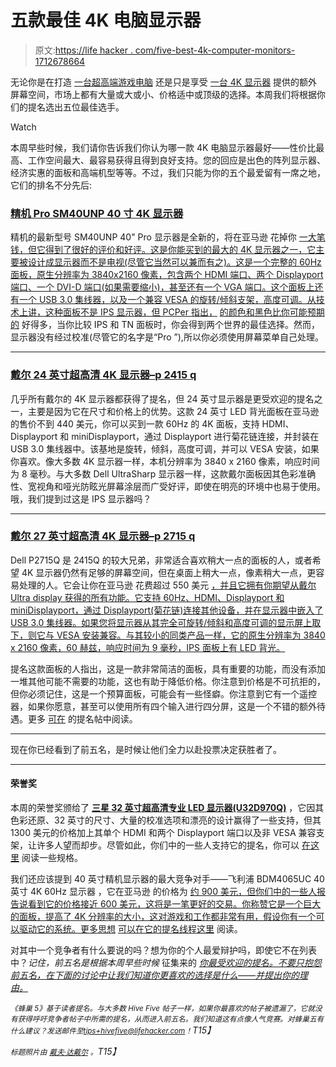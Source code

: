 # 五款最佳 4K 电脑显示器

> 原文:[https://life hacker . com/five-best-4k-computer-monitors-1712678664](https://lifehacker.com/five-best-4k-computer-monitors-1712678664)

无论你是在打造 [一台超高端游戏电脑](https://lifehacker.com/how-to-build-your-own-do-anything-4k-capable-desktop-1585882555) 还是只是享受 [一台 4K 显示器](https://lifehacker.com/what-is-4k-and-should-i-buy-a-4k-display-right-now-1540920905) 提供的额外屏幕空间，市场上都有大量或大或小、价格适中或顶级的选择。本周我们将根据你们的提名选出五位最佳选手。

Watch

本周早些时候，我们请你告诉我们你认为哪一款 4K 电脑显示器最好——性价比最高、工作空间最大、最容易获得且得到良好支持。您的回应是出色的阵列显示器、经济实惠的面板和高端机型等等。不过，我们只能为你的五个最爱留有一席之地，它们的排名不分先后:

### [精机 Pro SM40UNP 40 寸 4K 显示器](http://seiki.com/content/40-sm40unp-4k-monitor)

精机的最新型号 SM40UNP 40" Pro 显示器是全新的，将在亚马逊 花掉你 [一大笔钱，但它得到了很好的评价和好评。这是你能买到的最大的 4K 显示器之一，它主要被设计成显示器而不是电视(尽管它当然可以兼而有之)。这是一个完整的 60Hz 面板，原生分辨率为 3840x2160 像素，包含两个 HDMI 端口、两个 Displayport 端口、一个 DVI-D 端口(如果需要缩小)，甚至还有一个 VGA 端口。这个面板上还有一个 USB 3.0 集线器，以及一个兼容 VESA 的旋转/倾斜支架，高度可调。从技术上讲，这种面板不是 IPS 显示器，但 PCPer 指出，](http://www.amazon.com/Seiki-SM40UNP-40-0-Inch-LED-Lit-Monitor/dp/B00RVGXZ08?asc_campaign=InlineText&asc_refurl=https://lifehacker.com/five-best-4k-computer-monitors-1712678664&asc_source=&tag=kinjalifehackerlink-20) [的颜色和黑色比你可能预期的](http://www.pcper.com/reviews/Displays/Seiki-Pro-SM40UNP-40-inch-4K-Desktop-Display-Seiki-Goes-Pro) 好得多，当你比较 IPS 和 TN 面板时，你会得到两个世界的最佳选择。然而，显示器没有经过校准(尽管它的名字是“Pro ”),所以你必须使用屏幕菜单自己处理。

* * *

### [戴尔 24 英寸超高清 4K 显示器–p 2415 q](http://accessories.dell.com/sna/productdetail.aspx?c=us&cs=19&l=en&sku=860-BBFF)

几乎所有戴尔的 4K 显示器都获得了提名，但 24 英寸显示器是更受欢迎的提名之一，主要是因为它在尺寸和价格上的优势。这款 24 英寸 LED 背光面板在亚马逊 的售价不到 440 美元，你可以买到一款 60Hz 的 4K 面板，支持 HDMI、Displayport 和 miniDisplayport，通过 Displayport 进行菊花链连接，并封装在 USB 3.0 集线器中。该基地是旋转，倾斜，高度可调，并可以 VESA 安装，如果你喜欢。像大多数 4K 显示器一样，本机分辨率为 3840 x 2160 像素，响应时间为 8 毫秒。与大多数 Dell UltraSharp 显示器一样，这款戴尔面板因其色彩准确性、宽视角和哑光防眩光屏幕涂层而广受好评，即使在明亮的环境中也易于使用。哦，我们提到过这是 IPS 显示器吗？

* * *

### [戴尔 27 英寸超高清 4K 显示器–p 2715 q](http://accessories.us.dell.com/sna/productdetail.aspx?c=us&cs=19&l=en&sku=210-ADOF)

Dell P2715Q 是 2415Q 的较大兄弟，非常适合喜欢稍大一点的面板的人，或者希望 4K 显示器仍然有足够的屏幕空间，但在桌面上稍大一点，像素稍大一点，更容易处理的人。它会让你在亚马逊 花费超过 550 美元 [，并且它拥有你期望从戴尔 Ultra display 获得的所有功能。它支持 60Hz、HDMI、Displayport 和 miniDisplayport，通过 Displayport(菊花链)连接其他设备，并在显示器中嵌入了 USB 3.0 集线器。如果您将显示器从其完全可旋转/倾斜和高度可调的显示屏上取下，则它与 VESA 安装兼容。与其较小的同类产品一样，它的原生分辨率为 3840 x 2160 像素，60 赫兹，响应时间为 9 毫秒，IPS 面板上有 LED 背光。](https://www.amazon.com/dp/B00PC9HFO8?asc_campaign=InlineText&asc_refurl=https://lifehacker.com/five-best-4k-computer-monitors-1712678664&asc_source=&linkCode=ogi&psc=1&smid=A1BOQWC2XF5W4I&tag=kinjalifehackerlink-20&th=1)

提名这款面板的人指出，这是一款非常简洁的面板，具有重要的功能，而没有添加一堆其他可能不需要的功能，这也有助于降低价格。你注意到价格是不可抗拒的，但你必须记住，这是一个预算面板，可能会有一些怪癖。你注意到它有一个遥控器，如果你愿意，甚至可以使用所有四个输入进行四分屏，这是一个不错的额外待遇。更多 [可在](http://lifehacker.com/monoprice-crystalpro-28-inch-led-4k-60hz-monitor-disp-1712231315) 的提名帖中阅读。

* * *

现在你已经看到了前五名，是时候让他们全力以赴投票决定获胜者了。

* * *

#### 荣誉奖

本周的荣誉奖颁给了 [**三星 32 英寸超高清专业 LED 显示器(U32D970Q)**](http://www.samsung.com/us/computer/monitors/LU32D97KQSR/ZA) ，它因其色彩还原、32 英寸的尺寸、大量的校准选项和漂亮的设计赢得了一些支持，但其1300 美元的价格加上其单个 HDMI 和两个 Displayport 端口以及非 VESA 兼容支架，让许多人望而却步。尽管如此，你们中的一些人支持它的提名，你可以 [在这里](http://lifehacker.com/samsung-u32d970q-32-970-series-uhd-professional-led-1712247575) 阅读一些规格。

我们还应该提到 40 英寸精机显示器的最大竞争对手——飞利浦 BDM4065UC 40 英寸 4K 60Hz 显示器 ，它在亚马逊 的价格为 [约 900 美元，但你们中的一些人报告说看到它的价格接近 600 美元，这将是一笔更好的交易。你称赞它是一个巨大的面板，提高了 4K 分辨率的大小，这对游戏和工作都非常有用，假设你有一个可以驱动它的系统。更多思想](http://www.amazon.com/Philips-BDM4065UC-Resolution-Speakers-DisplayPort/dp/B00SCX78JS?asc_campaign=InlineText&asc_refurl=https://lifehacker.com/five-best-4k-computer-monitors-1712678664&asc_source=&tag=kinjalifehackerlink-20) [可以在它的提名线程这里](http://lifehacker.com/vote-philips-bdm4065uc-40-why-it-s-big-enough-to-pl-1712233288) 阅读。

对其中一个竞争者有什么要说的吗？想为你的个人最爱辩护吗，即使它不在列表中？*记住，前五名是根据本周早些时候* 征集来的 [*你最受欢迎的提名。不要只抱怨前五名，在下面的讨论中让我们知道你更喜欢的选择是什么——并提出你的理由。*](http://lifehacker.com)

*<small>《蜂巢 5》基于读者提名。与大多数 Hive Five 帖子一样，如果你最喜欢的帖子被遗漏了，它就没有获得呼吁竞争者帖子中所需的提名，从而进入前五名。我们知道这有点像人气竞赛。对蜂巢五有什么建议？发送邮件至</small>*[*<small>tips+hivefive@lifehacker.com</small>*](mailto:tips+hivefive@lifehacker.com)*<small>！</small>T15】*

*<small>标题照片由</small>* [*<small>戴夫·达戴尔</small>*](http://learningvideo.com) *<small>。</small>T15】*